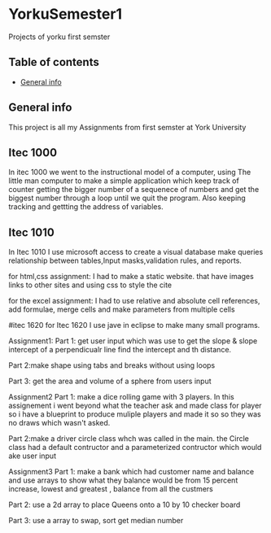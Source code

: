 # YorkuSemester1
Projects of yorku first semster
## Table of contents
* [General info](#general-info)


## General info
This project is all my Assignments from first semster at York University
	
## Itec 1000
In itec 1000 we went to the instructional model of a computer, using The little man computer to make a simple application 
which keep track of counter getting the bigger number of a sequenece of numbers and get the biggest number through a loop
until we quit the program. Also  keeping tracking and gettting the address of variables.

## Itec 1010
In Itec 1010 I use microsoft access to create a visual database make queries relationship between tables,Input masks,validation rules,
and reports.

for html,css assignment: I had to make a static website. that have images links to other sites and using css to style the cite

for the excel assignment: I had to use relative and absolute cell references, add formulae, merge cells and make parameters from multiple cells

#itec 1620
for Itec 1620 I use jave in eclipse to make many small programs.

Assignment1:
  Part 1: get user input which was use to  get the slope & slope intercept of a perpendicualr line
  find the intercept and th distance.
  
  Part 2:make shape using tabs and breaks without using loops
  
  Part 3: get the area and volume of a sphere from users input  

Assignment2
  Part 1: make a dice rolling game with 3 players. In this assignement i went beyond what the teacher ask and made class for player so i have a blueprint
  to produce muliple players and made it so so they was no draws which wasn't asked.
  
  Part 2:make a driver circle class whch was called in the main. the Circle class had a default contructor and a parameterized contructor which would ake user input

Assignment3
  Part 1: make a bank which had customer name and balance and use arrays to show what they balance would be from 15 percent increase,
  lowest and greatest , balance from all the custmers
  
  Part 2: use a 2d array to place Queens onto a 10 by 10 checker board
  
  Part 3: use a array  to swap, sort get median number
